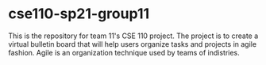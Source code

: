 # cse110-sp21-group11
This is the repository for team 11's CSE 110 project.
The project is to create a virtual bulletin board that will help
users organize tasks and projects in agile fashion.
Agile is an organization technique used by teams of indistries.
